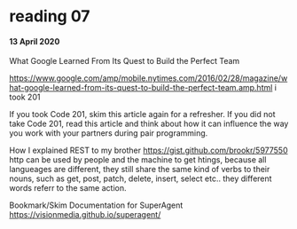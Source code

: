 # reading 07
#### 13 April 2020

What Google Learned From Its Quest to Build the Perfect Team

https://www.google.com/amp/mobile.nytimes.com/2016/02/28/magazine/what-google-learned-from-its-quest-to-build-the-perfect-team.amp.html
i took 201

If you took Code 201, skim this article again for a refresher. If you did not take Code 201, read this article and think about how it can influence the way you work with your partners during pair programming.


How I explained REST to my brother
https://gist.github.com/brookr/5977550
http can be used by people and the machine to get htings, because all langueages are different, they still share the same kind of verbs to their nouns, such as get, post, patch, delete, insert, select etc.. they different words referr to the same action. 

Bookmark/Skim
Documentation for SuperAgent
https://visionmedia.github.io/superagent/